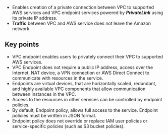 
- Enables creation of a private connection between VPC to supported AWS services and VPC endpoint services powered by ***PrivateLink*** using its private IP address. 
- **Traffic** between VPC and AWS service does not leave the Amazon network.

## Key points

- VPC endpoint enables users to privately connect their VPC to supported AWS services.
- VPC Endpoint does not require a public IP address, access over the Internet, NAT device, a VPN connection or AWS Direct Connect to communicate with resources in the service.
- Endpoints are virtual devices, that are horizontally scaled, redundant, and highly available VPC components that allow communication between instances in the VPC.
- Access to the resources in other services can be controlled by endpoint policies.
- By default, Endpoint policy, allows full access to the service. Endpoint policies must be written in JSON format.
- Endpoint policy does not override or replace IAM user policies or service-specific policies (such as S3 bucket policies).